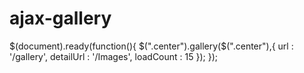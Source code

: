 ajax-gallery
============
$(document).ready(function(){
	$(".center").gallery($(".center"),{ url			:	'/gallery',
										detailUrl   :   '/Images',
										loadCount	:	15
										});
});
